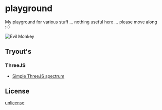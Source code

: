 # playground
My playground for various stuff ... nothing useful here ... please move along :-)

![Evil Monkey](https://raw.github.com/piscis/playground/master/static/evil-monkey.png)

## Tryout's

### ThreeJS
  * [Simple ThreeJS spectrum](http://piscis.github.io/playground/threejs/src/examples/freq/index.html)
  
  
## License
[unlicense](https://raw.github.com/piscis/playground/master/LICENSE)